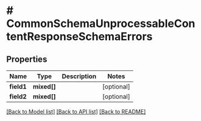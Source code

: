 # # CommonSchemaUnprocessableContentResponseSchemaErrors

## Properties

Name | Type | Description | Notes
------------ | ------------- | ------------- | -------------
**field1** | **mixed[]** |  | [optional]
**field2** | **mixed[]** |  | [optional]

[[Back to Model list]](../../README.md#models) [[Back to API list]](../../README.md#endpoints) [[Back to README]](../../README.md)
